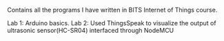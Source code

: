 Contains all the programs I have written in BITS Internet of Things course.

Lab 1:
	Arduino basics.
Lab 2:
	Used ThingsSpeak to visualize the output of ultrasonic sensor(HC-SR04) interfaced through NodeMCU 
